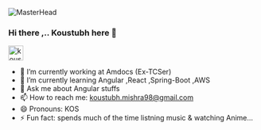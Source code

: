 ![MasterHead](https://www.charpeni.com/static/images/arrow-functions-in-class-properties-might-not-be-as-great-as-we-think/banner.gif)

### Hi there ,.. Koustubh here 👋

<a href="https://dev.to/kos15">
  <img src="https://d2fltix0v2e0sb.cloudfront.net/dev-badge.svg" alt="koustubh Mishra's DEV Profile" height="30" width="30">
</a>

<!--
**kos15/kos15** is a ✨ _special_ ✨ repository because its `README.md` (this file) appears on your GitHub profile.

-->

- 🔭 I’m currently working at Amdocs (Ex-TCSer)
- 🌱 I’m currently learning Angular ,React ,Spring-Boot ,AWS
- 💬 Ask me about Angular stuffs
- 📫 How to reach me: koustubh.mishra98@gmail.com
- 😄 Pronouns: KOS
- ⚡ Fun fact: spends much of the time listning music & watching Anime...
